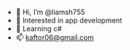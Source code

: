 - 👋 Hi, I’m @liamsh755
- 👀 Interested in app development
- 🌱 Learning c#
- 📫 kaftor06@gmail.com

<!---
liamsh755/liamsh755 is a ✨ special ✨ repository because its `README.md` (this file) appears on your GitHub profile.
You can click the Preview link to take a look at your changes.
--->
